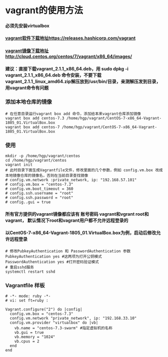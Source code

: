 # vagrant的使用方法

#### 必须先安装virtualbox
#### [vagrant软件下载地址https://releases.hashicorp.com/vagrant](https://releases.hashicorp.com/vagrant)
#### [vagrant镜像下载地址http://cloud.centos.org/centos/7/vagrant/x86_64/images/](http://cloud.centos.org/centos/7/vagrant/x86_64/images/)
#### 建议：直接下载vagrant_2.1.1_x86_64.deb，用 sudo dpkg -i vagrant_2.1.1_x86_64.deb 命令安装，不要下载vagrant_2.1.1_linux_amd64.zip解压放到/usr/bin/目录，亲测解压发到目录，用vagrant命令有问题

### 添加本地仓库的镜像
```
# 在任意目录运行vagrant box add 命令，添加给本来vagrant仓库添加镜像
vagrant box add centos-7.3 /home/hgp/vagrant/CentOS-7-x86_64-Vagrant-1805_01.VirtualBox.box
vagrant box add centos-7 /home/hgp/vagrant/CentOS-7-x86_64-Vagrant-1805_01.VirtualBox.box
```

### 使用
```
mkdir -p /home/hgp/vagrant/centos
cd /home/hgp/vagrant/centos
vagrant init
# 此时目录下面生成Vagrantfile文件，修改里面的几个参数，例如 config.vm.box 改成本地镜像仓库的镜像名，否则在当前目录查找镜像
# config.vm.network :private_network, ip: "192.168.57.101"
# config.vm.box = "centos-7.3"
# config.vm.boot_timeout = 360
# config.ssh.username = "root"
# config.ssh.password = "root"
# config..gui = true
```

#### 所有官方提供的vagrant镜像都应该有 账号密码 vagrant和vgrant root和vagrant， 默认情况下root和vagrant用户都不允许远程登录的
#### 以CentOS-7-x86_64-Vagrant-1805_01.VirtualBox.box为例，启动后修改允许远程登录
```
# 修改PubkeyAuthentication 和 PasswordAuthentication 参数
PubkeyAuthentication yes #这两项为打开公钥模式
PasswordAuthentication yes #打开密码验证模式
# 重启sshd服务
systemctl restart sshd
```

### Vagrantfile 样板
```
# -*- mode: ruby -*-
# vi: set ft=ruby :

Vagrant.configure("2") do |config|
  config.vm.box = "centos-7.3"
  config.vm.network "private_network", ip: "192.168.33.10"
  config.vm.provider "virtualbox" do |vb|
    vb.name = "centos-7.3-swarm" #指定虚拟机的名称
    vb.gui = true
    vb.memory = "1024"
    vb.cpus = 2
  end
end
```
